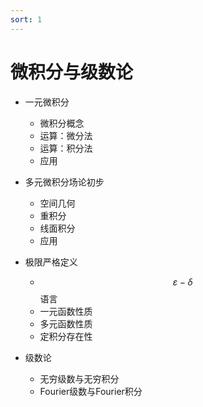 ```yaml
---
sort: 1
---
```

# 微积分与级数论

- 一元微积分
    - 微积分概念
    - 运算：微分法
    - 运算：积分法
    - 应用

- 多元微积分场论初步
    - 空间几何
    - 重积分
    - 线面积分
    - 应用

- 极限严格定义
    - $$ \varepsilon-\delta $$语言
    - 一元函数性质
    - 多元函数性质
    - 定积分存在性

- 级数论
    - 无穷级数与无穷积分
    - Fourier级数与Fourier积分

